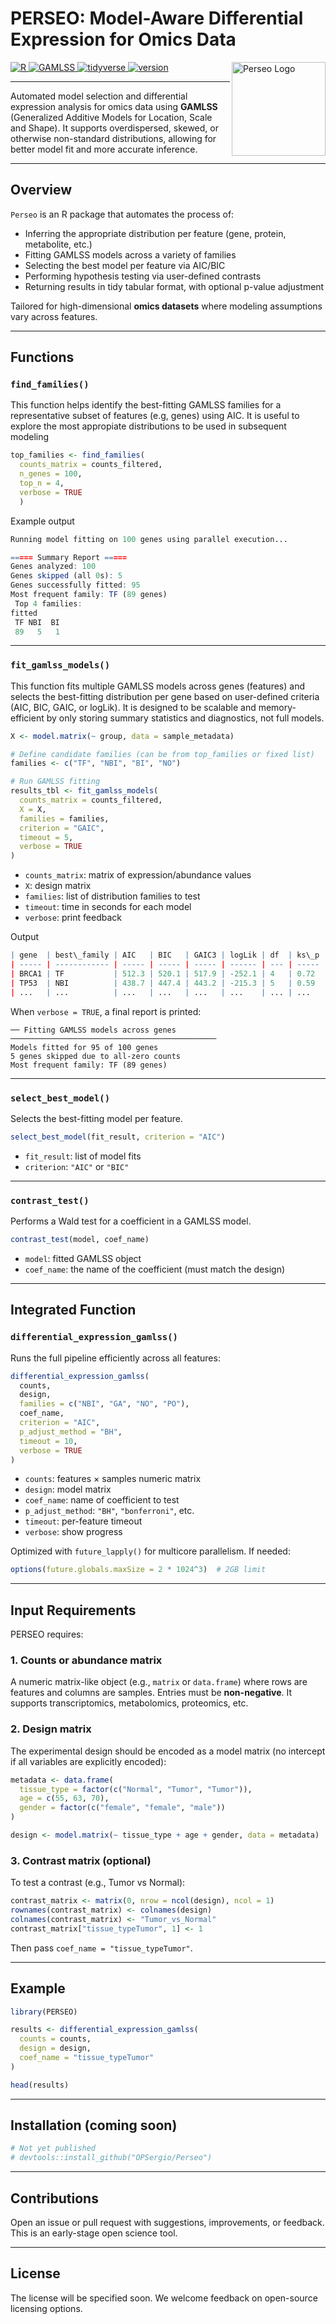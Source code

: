 <div align="left">
  <h1 style="display: inline-block;">PERSEO: Model-Aware Differential Expression for Omics Data</h1>
  <img src="assets/logo_perseo.png" alt="Perseo Logo" width="150" align="right">
  <br/>

  <a href="https://www.r-project.org/">
    <img src="https://img.shields.io/badge/R-%3E=4.2.0-blue?style=flat&logo=R" alt="R">
  </a>
  <a href="https://www.gamlss.com/">
    <img src="https://img.shields.io/badge/GAMLSS-supported-lightgrey?logo=R&style=flat" alt="GAMLSS">
  </a>
  <a href="https://www.tidyverse.org/">
    <img src="https://img.shields.io/badge/tidyverse-compatible-brightgreen?style=flat&logo=tidyverse" alt="tidyverse">
  </a>
  <a href="https://github.com/OPSergio/Perseo">
    <img src="https://img.shields.io/badge/version-0.0.1-orange?style=flat&logo=GitHub" alt="version">
  </a>
</div>


---

Automated model selection and differential expression analysis for omics data using **GAMLSS** (Generalized Additive Models for Location, Scale and Shape). It supports overdispersed, skewed, or otherwise non-standard distributions, allowing for better model fit and more accurate inference.

---

## Overview

`Perseo` is an R package that automates the process of:

- Inferring the appropriate distribution per feature (gene, protein, metabolite, etc.)
- Fitting GAMLSS models across a variety of families
- Selecting the best model per feature via AIC/BIC
- Performing hypothesis testing via user-defined contrasts
- Returning results in tidy tabular format, with optional p-value adjustment

Tailored for high-dimensional **omics datasets** where modeling assumptions vary across features.

---

## Functions

### `find_families()`

This function helps identify the best-fitting GAMLSS families for a representative subset of features (e.g, genes) using AIC. It is useful to explore the most appropiate distributions to be used in subsequent modeling

```r
top_families <- find_families(
  counts_matrix = counts_filtered,
  n_genes = 100,
  top_n = 4,
  verbose = TRUE
  )
```
Example output 

```r
Running model fitting on 100 genes using parallel execution...

===== Summary Report =====
Genes analyzed: 100
Genes skipped (all 0s): 5
Genes successfully fitted: 95
Most frequent family: TF (89 genes)
 Top 4 families:
fitted
 TF NBI  BI 
 89   5   1 
```
---

### `fit_gamlss_models()`

This function fits multiple GAMLSS models across genes (features) and selects the best-fitting distribution per gene based on user-defined criteria (AIC, BIC, GAIC, or logLik). It is designed to be scalable and memory-efficient by only storing summary statistics and diagnostics, not full models.

```r
X <- model.matrix(~ group, data = sample_metadata)

# Define candidate families (can be from top_families or fixed list)
families <- c("TF", "NBI", "BI", "NO")

# Run GAMLSS fitting
results_tbl <- fit_gamlss_models(
  counts_matrix = counts_filtered,
  X = X,
  families = families,
  criterion = "GAIC",
  timeout = 5,
  verbose = TRUE
)

```

- `counts_matrix`: matrix of expression/abundance values
- `X`: design matrix
- `families`: list of distribution families to test
- `timeout`: time in seconds for each model
- `verbose`: print feedback

Output

```r
| gene  | best\_family | AIC   | BIC   | GAIC3 | logLik | df  | ks\_p | skewness | kurtosis |
| ----- | ------------ | ----- | ----- | ----- | ------ | --- | ----- | -------- | -------- |
| BRCA1 | TF           | 512.3 | 520.1 | 517.9 | -252.1 | 4   | 0.72  | 0.03     | -0.89    |
| TP53  | NBI          | 438.7 | 447.4 | 443.2 | -215.3 | 5   | 0.59  | -0.18    | 1.02     |
| ...   | ...          | ...   | ...   | ...   | ...    | ... | ...   | ...      | ...      |
```

When `verbose = TRUE`, a final report is printed: 

```
── Fitting GAMLSS models across genes ──────────────────────────────────────────────
Models fitted for 95 of 100 genes
5 genes skipped due to all-zero counts
Most frequent family: TF (89 genes)

```

---

### `select_best_model()`

Selects the best-fitting model per feature.

```r
select_best_model(fit_result, criterion = "AIC")
```

- `fit_result`: list of model fits
- `criterion`: `"AIC"` or `"BIC"`

---

### `contrast_test()`

Performs a Wald test for a coefficient in a GAMLSS model.

```r
contrast_test(model, coef_name)
```

- `model`: fitted GAMLSS object
- `coef_name`: the name of the coefficient (must match the design)

---

## Integrated Function

### `differential_expression_gamlss()`

Runs the full pipeline efficiently across all features:

```r
differential_expression_gamlss(
  counts,
  design,
  families = c("NBI", "GA", "NO", "PO"),
  coef_name,
  criterion = "AIC",
  p_adjust_method = "BH",
  timeout = 10,
  verbose = TRUE
)
```

- `counts`: features × samples numeric matrix
- `design`: model matrix
- `coef_name`: name of coefficient to test
- `p_adjust_method`: `"BH"`, `"bonferroni"`, etc.
- `timeout`: per-feature timeout
- `verbose`: show progress

Optimized with `future_lapply()` for multicore parallelism. If needed:

```r
options(future.globals.maxSize = 2 * 1024^3)  # 2GB limit
```

---

## Input Requirements

PERSEO requires:

### 1. Counts or abundance matrix

A numeric matrix-like object (e.g., `matrix` or `data.frame`) where rows are features and columns are samples. Entries must be **non-negative**. It supports transcriptomics, metabolomics, proteomics, etc.

### 2. Design matrix

The experimental design should be encoded as a model matrix (no intercept if all variables are explicitly encoded):

```r
metadata <- data.frame(
  tissue_type = factor(c("Normal", "Tumor", "Tumor")),
  age = c(55, 63, 70),
  gender = factor(c("female", "female", "male"))
)

design <- model.matrix(~ tissue_type + age + gender, data = metadata)
```

### 3. Contrast matrix (optional)

To test a contrast (e.g., Tumor vs Normal):

```r
contrast_matrix <- matrix(0, nrow = ncol(design), ncol = 1)
rownames(contrast_matrix) <- colnames(design)
colnames(contrast_matrix) <- "Tumor_vs_Normal"
contrast_matrix["tissue_typeTumor", 1] <- 1
```

Then pass `coef_name = "tissue_typeTumor"`.

---

## Example

```r
library(PERSEO)

results <- differential_expression_gamlss(
  counts = counts,
  design = design,
  coef_name = "tissue_typeTumor"
)

head(results)
```

---

## Installation (coming soon)

```r
# Not yet published
# devtools::install_github("OPSergio/Perseo")
```

---

## Contributions

Open an issue or pull request with suggestions, improvements, or feedback. This is an early-stage open science tool.

---

## License

The license will be specified soon. We welcome feedback on open-source licensing options.
